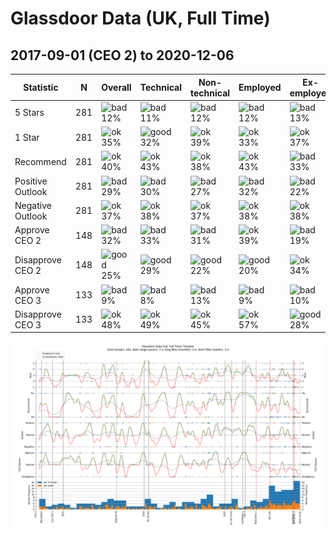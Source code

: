# Glassdoor Data (UK, Full Time)

## 2017-09-01 (CEO 2) to 2020-12-06

[good]: https://via.placeholder.com/10/0f0?text=+

[ok]: https://via.placeholder.com/10/ff0?text=+

[bad]: https://via.placeholder.com/10/f00?text=+

Statistic|N|Overall|Technical|Non-technical|Employed|Ex-employee
-|-|-|-|-|-|-
5 Stars|281|![bad] 12%|![bad] 11%|![bad] 12%|![bad] 12%|![bad] 13%
1 Star|281|![ok] 35%|![good] 32%|![ok] 39%|![ok] 33%|![ok] 37%
Recommend|281|![ok] 40%|![ok] 43%|![ok] 38%|![ok] 43%|![bad] 33%
Positive Outlook|281|![bad] 29%|![bad] 30%|![bad] 27%|![bad] 32%|![bad] 22%
Negative Outlook|281|![ok] 37%|![ok] 38%|![ok] 37%|![ok] 38%|![ok] 38%
Approve CEO 2|148|![bad] 32%|![bad] 33%|![bad] 31%|![ok] 39%|![bad] 19%
Disapprove CEO 2|148|![good] 25%|![good] 29%|![good] 22%|![good] 20%|![ok] 34%
Approve CEO 3|133|![bad] 9%|![bad] 8%|![bad] 13%|![bad] 9%|![bad] 10%
Disapprove CEO 3|133|![ok] 48%|![ok] 49%|![ok] 45%|![ok] 57%|![good] 28%

![Timeline](plot_timeline.png)


